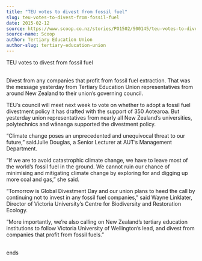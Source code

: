 ```yaml
---
title: "TEU votes to divest from fossil fuel"
slug: teu-votes-to-divest-from-fossil-fuel
date: 2015-02-12
source: https://www.scoop.co.nz/stories/PO1502/S00145/teu-votes-to-divest-from-fossil-fuel.htm
source-name: Scoop
author: Tertiary Education Union
author-slug: tertiary-education-union
---
```


<p>TEU votes to divest from fossil fuel</p>

<p><br>Divest from any
companies that profit from fossil fuel extraction. That was
the message yesterday from Tertiary Education Union
representatives from around New Zealand to their union’s
governing council.</p>

<p>TEU’s council will meet next week to
vote on whether to adopt a fossil fuel divestment policy it
has drafted with the support of 350 Aotearoa. But yesterday union
representatives from nearly all New Zealand’s
universities, polytechnics and wānanga supported the
divestment policy.</p>

<p>“Climate change poses an
unprecedented and unequivocal threat to our future,”
saidJulie Douglas, a Senior Lecturer at
AUT’s Management Department.</p>

<p>“If we are to avoid
catastrophic climate change, we have to leave most of the
world’s fossil fuel in the ground. We cannot ruin our
chance of minimising and mitigating climate change by
exploring for and digging up more coal and gas,” she
said.</p>

<p>“Tomorrow is Global Divestment Day and our union
plans to heed the call by continuing not to invest in any
fossil fuel companies,” said Wayne Linklater, Director of Victoria
University’s Centre for Biodiversity and Restoration
Ecology.</p>

<p>“More importantly, we’re also calling on New
Zealand’s tertiary education institutions to follow
Victoria University of Wellington’s lead, and divest from
companies that profit from fossil
fuels.”</p>

<p><br>ends<p>

<p></p>